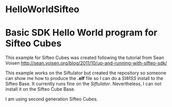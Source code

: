HelloWorldSifteo
================

# Basic SDK Hello World program for Sifteo Cubes

This example for Sifteo Cubes was created following the tutorial from Sean Voisen 
http://sean.voisen.org/blog/2011/10/up-and-running-with-sifteo-sdk/

This example works on the Siftulator but created the repository so someone can show me how to produce the **.elf** file so I can do a *SWISS* install to the Sifteo Base. It currently runs fine on the *Siftulator*. Nevertheless, I can not install it on the Sifteo Cube Base.

I am using second generation Sifteo Cubes. 
